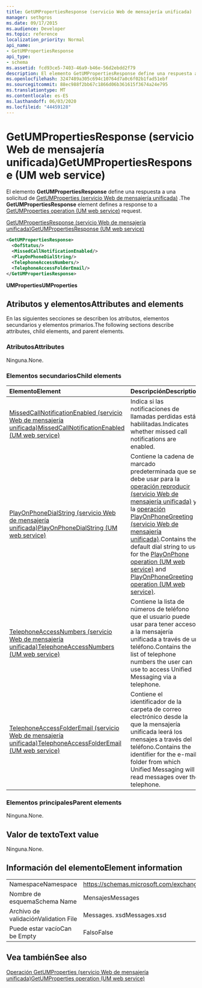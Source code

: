 ```yaml
---
title: GetUMPropertiesResponse (servicio Web de mensajería unificada)
manager: sethgros
ms.date: 09/17/2015
ms.audience: Developer
ms.topic: reference
localization_priority: Normal
api_name:
- GetUMPropertiesResponse
api_type:
- schema
ms.assetid: fcd93ce5-7403-46a9-b46e-56d2ebdd2f79
description: El elemento GetUMPropertiesResponse define una respuesta a una solicitud de GetUMProperties (servicio Web de mensajería unificada).
ms.openlocfilehash: 3247489a305c694c10764d7a0c6f02b1fad51ebf
ms.sourcegitcommit: 88ec988f2bb67c1866d06b361615f3674a24e795
ms.translationtype: MT
ms.contentlocale: es-ES
ms.lasthandoff: 06/03/2020
ms.locfileid: "44459128"
---
```

# <a name="getumpropertiesresponse-um-web-service"></a><span data-ttu-id="a09e7-103">GetUMPropertiesResponse (servicio Web de mensajería unificada)</span><span class="sxs-lookup"><span data-stu-id="a09e7-103">GetUMPropertiesResponse (UM web service)</span></span>

<span data-ttu-id="a09e7-104">El elemento **GetUMPropertiesResponse** define una respuesta a una solicitud de [GetUMProperties (servicio Web de mensajería unificada)](getumproperties-operation-um-web-service.md) .</span><span class="sxs-lookup"><span data-stu-id="a09e7-104">The **GetUMPropertiesResponse** element defines a response to a [GetUMProperties operation (UM web service)](getumproperties-operation-um-web-service.md) request.</span></span> 
  
[<span data-ttu-id="a09e7-105">GetUMPropertiesResponse (servicio Web de mensajería unificada)</span><span class="sxs-lookup"><span data-stu-id="a09e7-105">GetUMPropertiesResponse (UM web service)</span></span>](getumpropertiesresponse-um-web-service.md)
  
```xml
<GetUMPropertiesResponse>
  <OofStatus/>
  <MissedCallNotificationEnabled/>
  <PlayOnPhoneDialString/>
  <TelephoneAccessNumbers/>
  <TelephoneAccessFolderEmail/>
</GetUMPropertiesResponse>
```

 <span data-ttu-id="a09e7-106">**UMProperties**</span><span class="sxs-lookup"><span data-stu-id="a09e7-106">**UMProperties**</span></span>
## <a name="attributes-and-elements"></a><span data-ttu-id="a09e7-107">Atributos y elementos</span><span class="sxs-lookup"><span data-stu-id="a09e7-107">Attributes and elements</span></span>

<span data-ttu-id="a09e7-108">En las siguientes secciones se describen los atributos, elementos secundarios y elementos primarios.</span><span class="sxs-lookup"><span data-stu-id="a09e7-108">The following sections describe attributes, child elements, and parent elements.</span></span>
  
### <a name="attributes"></a><span data-ttu-id="a09e7-109">Atributos</span><span class="sxs-lookup"><span data-stu-id="a09e7-109">Attributes</span></span>

<span data-ttu-id="a09e7-110">Ninguna.</span><span class="sxs-lookup"><span data-stu-id="a09e7-110">None.</span></span>
  
### <a name="child-elements"></a><span data-ttu-id="a09e7-111">Elementos secundarios</span><span class="sxs-lookup"><span data-stu-id="a09e7-111">Child elements</span></span>

|<span data-ttu-id="a09e7-112">**Elemento**</span><span class="sxs-lookup"><span data-stu-id="a09e7-112">**Element**</span></span>|<span data-ttu-id="a09e7-113">**Descripción**</span><span class="sxs-lookup"><span data-stu-id="a09e7-113">**Description**</span></span>|
|:-----|:-----|
|[<span data-ttu-id="a09e7-114">MissedCallNotificationEnabled (servicio Web de mensajería unificada)</span><span class="sxs-lookup"><span data-stu-id="a09e7-114">MissedCallNotificationEnabled (UM web service)</span></span>](missedcallnotificationenabled-um-web-service.md) <br/> |<span data-ttu-id="a09e7-115">Indica si las notificaciones de llamadas perdidas están habilitadas.</span><span class="sxs-lookup"><span data-stu-id="a09e7-115">Indicates whether missed call notifications are enabled.</span></span>  <br/> |
|[<span data-ttu-id="a09e7-116">PlayOnPhoneDialString (servicio Web de mensajería unificada)</span><span class="sxs-lookup"><span data-stu-id="a09e7-116">PlayOnPhoneDialString (UM web service)</span></span>](playonphonedialstring-um-web-service.md) <br/> |<span data-ttu-id="a09e7-117">Contiene la cadena de marcado predeterminada que se debe usar para la [operación reproducir (servicio Web de mensajería unificada)](playonphone-operation-um-web-service.md) y la [operación PlayOnPhoneGreeting (servicio Web de mensajería unificada)](playonphonegreeting-operation-um-web-service.md).</span><span class="sxs-lookup"><span data-stu-id="a09e7-117">Contains the default dial string to use for the [PlayOnPhone operation (UM web service)](playonphone-operation-um-web-service.md) and [PlayOnPhoneGreeting operation (UM web service)](playonphonegreeting-operation-um-web-service.md).</span></span>  <br/> |
|[<span data-ttu-id="a09e7-118">TelephoneAccessNumbers (servicio Web de mensajería unificada)</span><span class="sxs-lookup"><span data-stu-id="a09e7-118">TelephoneAccessNumbers (UM web service)</span></span>](telephoneaccessnumbers-um-web-service.md) <br/> |<span data-ttu-id="a09e7-119">Contiene la lista de números de teléfono que el usuario puede usar para tener acceso a la mensajería unificada a través de un teléfono.</span><span class="sxs-lookup"><span data-stu-id="a09e7-119">Contains the list of telephone numbers the user can use to access Unified Messaging via a telephone.</span></span>  <br/> |
|[<span data-ttu-id="a09e7-120">TelephoneAccessFolderEmail (servicio Web de mensajería unificada)</span><span class="sxs-lookup"><span data-stu-id="a09e7-120">TelephoneAccessFolderEmail (UM web service)</span></span>](telephoneaccessfolderemail-um-web-service.md) <br/> |<span data-ttu-id="a09e7-121">Contiene el identificador de la carpeta de correo electrónico desde la que la mensajería unificada leerá los mensajes a través del teléfono.</span><span class="sxs-lookup"><span data-stu-id="a09e7-121">Contains the identifier for the e-mail folder from which Unified Messaging will read messages over the telephone.</span></span>  <br/> |
   
### <a name="parent-elements"></a><span data-ttu-id="a09e7-122">Elementos principales</span><span class="sxs-lookup"><span data-stu-id="a09e7-122">Parent elements</span></span>

<span data-ttu-id="a09e7-123">Ninguna.</span><span class="sxs-lookup"><span data-stu-id="a09e7-123">None.</span></span>
  
## <a name="text-value"></a><span data-ttu-id="a09e7-124">Valor de texto</span><span class="sxs-lookup"><span data-stu-id="a09e7-124">Text value</span></span>

<span data-ttu-id="a09e7-125">Ninguna.</span><span class="sxs-lookup"><span data-stu-id="a09e7-125">None.</span></span>
  
## <a name="element-information"></a><span data-ttu-id="a09e7-126">Información del elemento</span><span class="sxs-lookup"><span data-stu-id="a09e7-126">Element information</span></span>

|||
|:-----|:-----|
|<span data-ttu-id="a09e7-127">Namespace</span><span class="sxs-lookup"><span data-stu-id="a09e7-127">Namespace</span></span>  <br/> |https://schemas.microsoft.com/exchange/services/2006/messages  <br/> |
|<span data-ttu-id="a09e7-128">Nombre de esquema</span><span class="sxs-lookup"><span data-stu-id="a09e7-128">Schema Name</span></span>  <br/> |<span data-ttu-id="a09e7-129">Mensajes</span><span class="sxs-lookup"><span data-stu-id="a09e7-129">Messages</span></span>  <br/> |
|<span data-ttu-id="a09e7-130">Archivo de validación</span><span class="sxs-lookup"><span data-stu-id="a09e7-130">Validation File</span></span>  <br/> |<span data-ttu-id="a09e7-131">Messages. xsd</span><span class="sxs-lookup"><span data-stu-id="a09e7-131">Messages.xsd</span></span>  <br/> |
|<span data-ttu-id="a09e7-132">Puede estar vacío</span><span class="sxs-lookup"><span data-stu-id="a09e7-132">Can be Empty</span></span>  <br/> |<span data-ttu-id="a09e7-133">Falso</span><span class="sxs-lookup"><span data-stu-id="a09e7-133">False</span></span>  <br/> |
   
## <a name="see-also"></a><span data-ttu-id="a09e7-134">Vea también</span><span class="sxs-lookup"><span data-stu-id="a09e7-134">See also</span></span>



[<span data-ttu-id="a09e7-135">Operación GetUMProperties (servicio Web de mensajería unificada)</span><span class="sxs-lookup"><span data-stu-id="a09e7-135">GetUMProperties operation (UM web service)</span></span>](getumproperties-operation-um-web-service.md)

